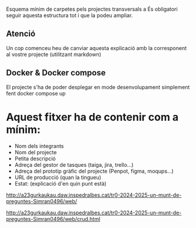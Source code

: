 Esquema mínim de carpetes pels projectes transversals
a
És obligatori seguir aquesta estructura tot i que la podeu ampliar.

## Atenció
Un cop comenceu heu de canviar aquesta explicació amb la corresponent al vostre projecte (utilitzant markdown)

## Docker & Docker compose
El projecte s'ha de poder desplegar en mode desenvolupament simplement fent docker compose up

# Aquest fitxer ha de contenir com a mínim:
 * Nom dels integrants
 * Nom del projecte
 * Petita descripció
 * Adreça del gestor de tasques (taiga, jira, trello...)
 * Adreça del prototip gràfic del projecte (Penpot, figma, moqups...)
 * URL de producció (quan la tingueu)
 * Estat: (explicació d'en quin punt està)



http://a23gurkaukau.daw.inspedralbes.cat/tr0-2024-2025-un-munt-de-preguntes-Simran0496/web/

http://a23gurkaukau.daw.inspedralbes.cat/tr0-2024-2025-un-munt-de-preguntes-Simran0496/web/crud.html








